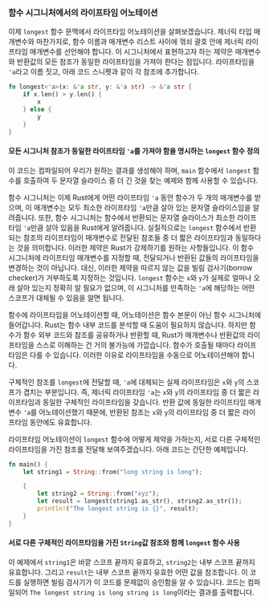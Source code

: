 ### 함수 시그니처에서의 라이프타임 어노테이션

이제 `longest` 함수 문맥에서 라이프타임 어노테이션을 살펴보겠습니다. 제너릭 타입 매개변수와 마찬가지로, 함수 이름과 매개변수 리스트 사이에 꺾쇠 괄호 안에 제너릭 라이프타임 매개변수를 선언해야 합니다. 이 시그니처에서 표현하고자 하는 제약은 매개변수와 반환값의 모든 참조가 동일한 라이프타임을 가져야 한다는 점입니다. 라이프타임을 `'a`라고 이름 짓고, 아래 코드 스니펫과 같이 각 참조에 추가합니다.

```rust
fn longest<'a>(x: &'a str, y: &'a str) -> &'a str {
    if x.len() > y.len() {
        x
    } else {
        y
    }
}
```

#### 모든 시그니처 참조가 동일한 라이프타임 `'a`를 가져야 함을 명시하는 `longest` 함수 정의

이 코드는 컴파일되어 우리가 원하는 결과를 생성해야 하며, `main` 함수에서 `longest` 함수를 호출하여 두 문자열 슬라이스 중 더 긴 것을 찾는 예제와 함께 사용할 수 있습니다.

함수 시그니처는 이제 Rust에게 어떤 라이프타임 `'a` 동안 함수가 두 개의 매개변수를 받으며, 이 매개변수는 모두 최소한 라이프타임 `'a`만큼 살아 있는 문자열 슬라이스임을 알려줍니다. 또한, 함수 시그니처는 함수에서 반환되는 문자열 슬라이스가 최소한 라이프타임 `'a`만큼 살아 있음을 Rust에게 알려줍니다. 실질적으로는 `longest` 함수에서 반환되는 참조의 라이프타임이 매개변수로 전달된 참조들 중 더 짧은 라이프타임과 동일하다는 것을 의미합니다. 이러한 제약은 Rust가 강제하기를 원하는 사항들입니다. 이 함수 시그니처에 라이프타임 매개변수를 지정할 때, 전달되거나 반환된 값들의 라이프타임을 변경하는 것이 아닙니다. 대신, 이러한 제약을 따르지 않는 값을 빌림 검사기(borrow checker)가 거부하도록 지정하는 것입니다. `longest` 함수는 `x`와 `y`가 실제로 얼마나 오래 살아 있는지 정확히 알 필요가 없으며, 이 시그니처를 만족하는 `'a`에 해당하는 어떤 스코프가 대체될 수 있음을 알면 됩니다.

함수에 라이프타임을 어노테이션할 때, 어노테이션은 함수 본문이 아닌 함수 시그니처에 들어갑니다. Rust는 함수 내부 코드를 분석할 때 도움이 필요하지 않습니다. 하지만 함수가 함수 외부 코드와 참조를 공유하거나 반환할 때, Rust가 매개변수나 반환값의 라이프타임을 스스로 이해하는 건 거의 불가능에 가깝습니다. 함수가 호출될 때마다 라이프타임은 다를 수 있습니다. 이러한 이유로 라이프타임을 수동으로 어노테이션해야 합니다.

구체적인 참조를 `longest`에 전달할 때, `'a`에 대체되는 실제 라이프타임은 `x`와 `y`의 스코프가 겹치는 부분입니다. 즉, 제너릭 라이프타임 `'a`는 `x`와 `y`의 라이프타임 중 더 짧은 라이프타임과 동일한 구체적인 라이프타임을 갖습니다. 반환 값에 동일한 라이프타임 매개변수 `'a`를 어노테이션했기 때문에, 반환된 참조는 `x`와 `y`의 라이프타임 중 더 짧은 라이프타임 동안에도 유효합니다.

라이프타임 어노테이션이 `longest` 함수에 어떻게 제약을 가하는지, 서로 다른 구체적인 라이프타임을 가진 참조를 전달해 보여주겠습니다. 아래 코드는 간단한 예제입니다.

```rust
fn main() {
    let string1 = String::from("long string is long");

    {
        let string2 = String::from("xyz");
        let result = longest(string1.as_str(), string2.as_str());
        println!("The longest string is {}", result);
    }
}
```

#### 서로 다른 구체적인 라이프타임을 가진 `String`값 참조와 함께 `longest` 함수 사용

이 예제에서 `string1`은 바깥 스코프 끝까지 유효하고, `string2`는 내부 스코프 끝까지 유효합니다. 그리고 `result`는 내부 스코프 끝까지 유효한 어떤 값을 참조합니다. 이 코드를 실행하면 빌림 검사기가 이 코드를 문제없이 승인함을 알 수 있습니다. 코드는 컴파일되어 `The longest string is long string is long`이라는 결과를 출력합니다.